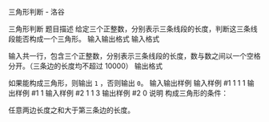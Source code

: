 



三角形判断 - 洛谷














三角形判断
题目描述
给定三个正整数，分别表示三条线段的长度，判断这三条线段能否构成一个三角形。
输入输出格式
输入格式

输入共一行，包含三个正整数，分别表示三条线段的长度，数与数之间以一个空格分开。（三条边的长度均不超过 $10000$）
输出格式

如果能构成三角形，则输出 `1` ，否则输出 `0`。
输入输出样例
输入样例 #1
1 1 1
输出样例 #1
1
输入样例 #2
1 1 3
输出样例 #2
0
说明
构成三角形的条件：

任意两边长度之和大于第三条边的长度。






